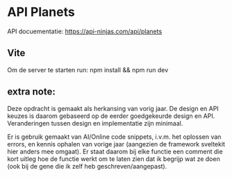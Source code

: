 # API Planets

API docuementatie: https://api-ninjas.com/api/planets

## Vite

Om de server te starten run: npm install && npm run dev

## extra note:

Deze opdracht is gemaakt als herkansing van vorig jaar. De design en API keuzes is daarom gebaseerd op de eerder goedgekeurde design en API. Veranderingen tussen design en implementatie zijn minimaal.

Er is gebruik gemaakt van AI/Online code snippets, i.v.m. het oplossen van errors, en kennis ophalen van vorige jaar (aangezien de framework sveltekit hier anders mee omgaat). Er staat daarom bij elke functie een comment die kort uitleg hoe de functie werkt om te laten zien dat ik begrijp wat ze doen (ook bij de gene die ik zelf heb geschreven/aangepast).
